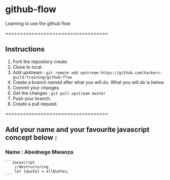 # github-flow
Learning to use the github flow 

===================================
## Instructions 
1. Fork the repository create
2. Clone to local 
3. Add upstream : `git remote add upstream https://github.com/hackers-guild-training/github-flow`
4. Create a branch named after what you will do. What you will do is below. 
6. Commit your changes 
5. Get the changes : `git pull upstream master`
6. Push your branch.
7. Create a pull request. 

=================================== 

## Add your name and your favourite javascript concept below : 

 ### Name  : Abednego Mwanza

	```Javascript  
		//destructuring
		let {quote} = allQuotes; 
	``` 




